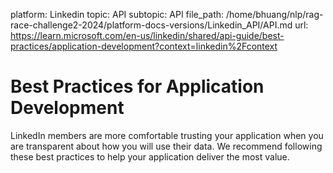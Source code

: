 platform: Linkedin
topic: API
subtopic: API
file_path: /home/bhuang/nlp/rag-race-challenge2-2024/platform-docs-versions/Linkedin_API/API.md
url: https://learn.microsoft.com/en-us/linkedin/shared/api-guide/best-practices/application-development?context=linkedin%2Fcontext

# Best Practices for Application Development

LinkedIn members are more comfortable trusting your application when you are transparent about how you will use their data. We recommend following these best practices to help your application deliver the most value.